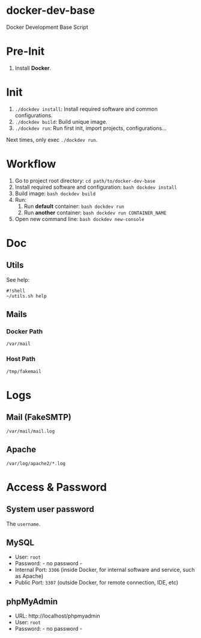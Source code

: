 # docker-dev-base
Docker Development Base Script

# Pre-Init

1. Install **Docker**.

# Init

1. `./dockdev install`: Install required software and common configurations.
2. `./dockdev build`: Build unique image.
3. `./dockdev run`: Run first init, import projects, configurations...

Next times, only exec `./dockdev run`.

# Workflow

1. Go to project root directory: `cd path/to/docker-dev-base`
2. Install required software and configuration: `bash dockdev install`
3. Build image: `bash dockdev build`
4. Run:
    1. Run **default** container: `bash dockdev run`
    2. Run **another** container: `bash dockdev run CONTAINER_NAME`
5. Open new command line: `bash dockdev new-console`

# Doc

## Utils

See help:

```
#!shell
~/utils.sh help
```

## Mails

### Docker Path

`/var/mail`

### Host Path

`/tmp/fakemail`

# Logs

## Mail (FakeSMTP)

`/var/mail/mail.log`

## Apache

`/var/log/apache2/*.log`

# Access & Password

## System user password

The `username`.

## MySQL

* User: `root`
* Password: - no password -
* Internal Port: `3306` (inside Docker, for internal software and service, such as Apache)
* Public Port: `3307` (outside Docker, for remote connection, IDE, etc)

## phpMyAdmin

* URL: http://localhost/phpmyadmin
* User: `root`
* Password: - no password -
